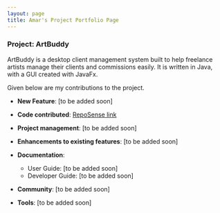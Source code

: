```yaml
---
layout: page
title: Amar's Project Portfolio Page
---
```


### Project: ArtBuddy

ArtBuddy is a desktop client management system built to help freelance artists manage
their clients and commissions easily. It is written in Java, with a GUI created with
JavaFx.

Given below are my contributions to the project.

* **New Feature**: [to be added soon]

* **Code contributed**: [RepoSense link](https://nus-cs2103-ay2223s1.github.io/tp-dashboard/?search=nvmdava)

* **Project management**: [to be added soon]

* **Enhancements to existing features**: [to be added soon]

* **Documentation**:
  * User Guide: [to be added soon]
  * Developer Guide: [to be added soon]

* **Community**: [to be added soon]

* **Tools**: [to be added soon]
